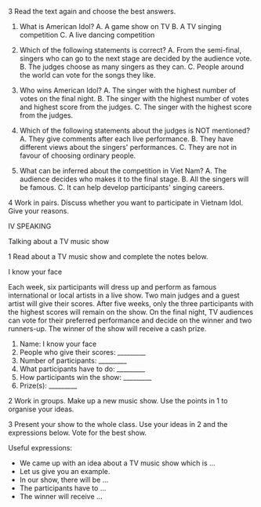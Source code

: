 3 Read the text again and choose the best answers.

1. What is American Idol?
A. A game show on TV
B. A TV singing competition
C. A live dancing competition

2. Which of the following statements is correct?
A. From the semi-final, singers who can go to the next stage are decided by the audience vote.
B. The judges choose as many singers as they can.
C. People around the world can vote for the songs they like.

3. Who wins American Idol?
A. The singer with the highest number of votes on the final night.
B. The singer with the highest number of votes and highest score from the judges.
C. The singer with the highest score from the judges.

4. Which of the following statements about the judges is NOT mentioned?
A. They give comments after each live performance.
B. They have different views about the singers' performances.
C. They are not in favour of choosing ordinary people.

5. What can be inferred about the competition in Viet Nam?
A. The audience decides who makes it to the final stage.
B. All the singers will be famous.
C. It can help develop participants' singing careers.

4 Work in pairs. Discuss whether you want to participate in Vietnam Idol. Give your reasons.

IV SPEAKING

Talking about a TV music show

1 Read about a TV music show and complete the notes below.

I know your face

Each week, six participants will dress up and perform as famous international or local artists in a live show. Two main judges and a guest artist will give their scores. After five weeks, only the three participants with the highest scores will remain on the show. On the final night, TV audiences can vote for their preferred performance and decide on the winner and two runners-up. The winner of the show will receive a cash prize.

1. Name: I know your face
2. People who give their scores: _________
3. Number of participants: _________
4. What participants have to do: _________
5. How participants win the show: _________
6. Prize(s): _________

2 Work in groups. Make up a new music show. Use the points in 1 to organise your ideas.

3 Present your show to the whole class. Use your ideas in 2 and the expressions below. Vote for the best show.

Useful expressions:
- We came up with an idea about a TV music show which is ...
- Let us give you an example.
- In our show, there will be ...
- The participants have to ...
- The winner will receive ...